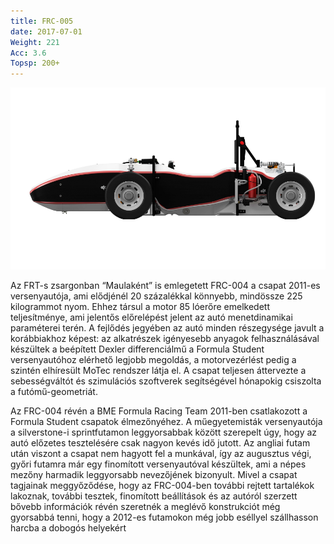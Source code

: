 ```yaml
---
title: FRC-005
date: 2017-07-01
Weight: 221
Acc: 3.6
Topsp: 200+
---
```


![](005.png)

Az FRT-s zsargonban “Maulaként” is emlegetett FRC-004 a csapat 2011-es versenyautója, ami elődjénél 20 százalékkal könnyebb, mindössze 225 kilogrammot nyom. Ehhez társul a motor 85 lóerőre emelkedett teljesítménye, ami jelentős előrelépést jelent az autó menetdinamikai paraméterei terén. A fejlődés jegyében az autó minden részegysége javult a korábbiakhoz képest: az alkatrészek igényesebb anyagok felhasználásával készültek a beépített Dexler differenciálmű a Formula Student versenyautóhoz elérhető legjobb megoldás, a motorvezérlést pedig a szintén elhíresült MoTec rendszer látja el. A csapat teljesen áttervezte a sebességváltót és szimulációs szoftverek segítségével hónapokig csiszolta a futómű-geometriát.

Az FRC-004 révén a BME Formula Racing Team 2011-ben csatlakozott a Formula Student csapatok élmezőnyéhez. A műegyetemisták versenyautója a silverstone-i sprintfutamon leggyorsabbak között szerepelt úgy, hogy az autó előzetes tesztelésére csak nagyon kevés idő jutott. Az angliai futam után viszont a csapat nem hagyott fel a munkával, így az augusztus végi, győri futamra már egy finomított versenyautóval készültek, ami a népes mezőny harmadik leggyorsabb nevezőjének bizonyult. Mivel a csapat tagjainak meggyőződése, hogy az FRC-004-ben további rejtett tartalékok lakoznak, további tesztek, finomított beállítások és az autóról szerzett bővebb információk révén szeretnék a meglévő konstrukciót még gyorsabbá tenni, hogy a 2012-es futamokon még jobb eséllyel szállhasson harcba a dobogós helyekért